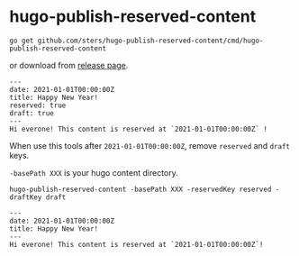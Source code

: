 # hugo-publish-reserved-content

```
go get github.com/sters/hugo-publish-reserved-content/cmd/hugo-publish-reserved-content
```
or download from [release page](https://github.com/sters/hugo-publish-reserved-content/releases).

```
---
date: 2021-01-01T00:00:00Z
title: Happy New Year!
reserved: true
draft: true
---
Hi everone! This content is reserved at `2021-01-01T00:00:00Z` !
```

When use this tools after `2021-01-01T00:00:00Z`, remove `reserved` and `draft` keys.

`-basePath XXX` is your hugo content directory.

```
hugo-publish-reserved-content -basePath XXX -reservedKey reserved -draftKey draft
```

```
---
date: 2021-01-01T00:00:00Z
title: Happy New Year!
---
Hi everone! This content is reserved at `2021-01-01T00:00:00Z`!
```
